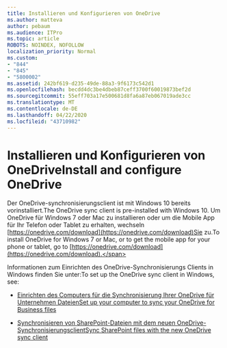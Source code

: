 ```yaml
---
title: Installieren und Konfigurieren von OneDrive
ms.author: matteva
author: pebaum
ms.audience: ITPro
ms.topic: article
ROBOTS: NOINDEX, NOFOLLOW
localization_priority: Normal
ms.custom:
- "844"
- "845"
- "5800002"
ms.assetid: 242bf619-d235-49de-88a3-9f6173c542d1
ms.openlocfilehash: becdd4dc3be4dbeb87ceff3700f60019873bef2d
ms.sourcegitcommit: 55eff703a17e500681d8fa6a87eb067019ade3cc
ms.translationtype: MT
ms.contentlocale: de-DE
ms.lasthandoff: 04/22/2020
ms.locfileid: "43710982"
---
```

# <a name="install-and-configure-onedrive"></a><span data-ttu-id="2f5e1-102">Installieren und Konfigurieren von OneDrive</span><span class="sxs-lookup"><span data-stu-id="2f5e1-102">Install and configure OneDrive</span></span>

<span data-ttu-id="2f5e1-103">Der OneDrive-synchronisierungsclient ist mit Windows 10 bereits vorinstalliert.</span><span class="sxs-lookup"><span data-stu-id="2f5e1-103">The OneDrive sync client is pre-installed with Windows 10.</span></span> <span data-ttu-id="2f5e1-104">Um OneDrive für Windows 7 oder Mac zu installieren oder um die Mobile App für Ihr Telefon oder Tablet zu erhalten, wechseln [https://onedrive.com/download](https://onedrive.com/download)Sie zu.</span><span class="sxs-lookup"><span data-stu-id="2f5e1-104">To install OneDrive for Windows 7 or Mac, or to get the mobile app for your phone or tablet, go to [https://onedrive.com/download](https://onedrive.com/download).</span></span>
  
<span data-ttu-id="2f5e1-105">Informationen zum Einrichten des OneDrive-Synchronisierungs Clients in Windows finden Sie unter:</span><span class="sxs-lookup"><span data-stu-id="2f5e1-105">To set up the OneDrive sync client in Windows, see:</span></span>
  
- [<span data-ttu-id="2f5e1-106">Einrichten des Computers für die Synchronisierung Ihrer OneDrive für Unternehmen Dateien</span><span class="sxs-lookup"><span data-stu-id="2f5e1-106">Set up your computer to sync your OneDrive for Business files</span></span>](https://go.microsoft.com/fwlink/?linkid=533375)

- [<span data-ttu-id="2f5e1-107">Synchronisieren von SharePoint-Dateien mit dem neuen OneDrive-Synchronisierungsclient</span><span class="sxs-lookup"><span data-stu-id="2f5e1-107">Sync SharePoint files with the new OneDrive sync client</span></span>](https://go.microsoft.com/fwlink/?linkid=871666)
